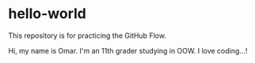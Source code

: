 # hello-world
This repository is for practicing the GitHub Flow.

Hi, my name is Omar.
I'm an 11th grader studying in OOW.
I love coding...!
